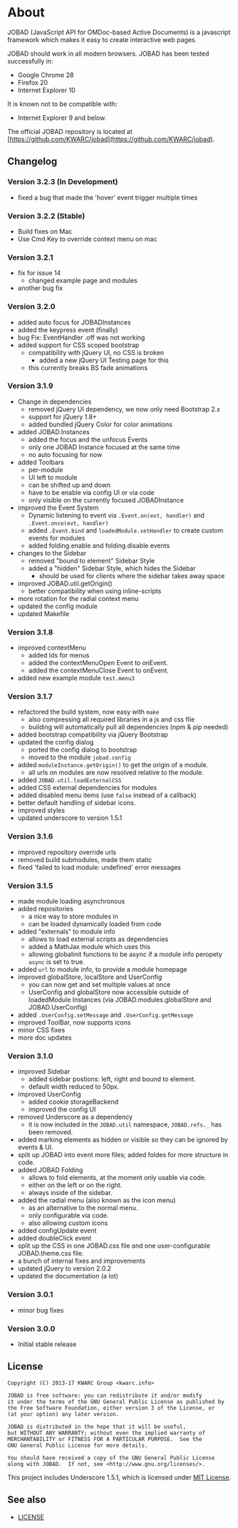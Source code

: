 # About

JOBAD (JavaScript API for OMDoc-based Active Documents) is a javascript framework which makes it easy to create interactive web pages.

JOBAD should work in all modern browsers. JOBAD has been tested successfully in:

* Google Chrome 28
* Firefox 20
* Internet Explorer 10

It is known not to be compatible with:

* Internet Explorer 9 and below.

The official JOBAD repository is located at [https://github.com/KWARC/jobad](https://github.com/KWARC/jobad).

## Changelog
### Version 3.2.3 (In Development)
* fixed a bug that made the 'hover' event trigger multiple times

### Version 3.2.2 (Stable)
* Build fixes on Mac
* Use Cmd Key to override context menu on mac

### Version 3.2.1
* fix for issue 14
	* changed example page and modules
* another bug fix

### Version 3.2.0
* added auto focus for JOBADInstances
* added the keypress event (finally)
* bug Fix: EventHandler .off was not working
* added support for CSS scoped bootstrap
	* compatibility with jQuery UI, no CSS is broken
		* added a new jQuery UI Testing page for this
	* this currently breaks BS fade animations


### Version 3.1.9
* Change in dependencies
	* removed jQuery UI dependency, we now only need Bootstrap 2.x
	* support for jQuery 1.8+
	* added bundled jQuery Color for color animations
* added JOBAD.Instances
	* added the focus and the unfocus Events
	* only one JOBAD Instance focused at the same time
	* no auto focusing for now
* added Toolbars
	* per-module
	* UI left to module
	* can be shifted up and down
	* have to be enable via config UI or via code
	* only visible on the currently focused JOBADInstance
* improved the Event System
	* Dynamic listening to event via `.Event.on(evt, handler)` and `.Event.once(evt, handler)`
	* added `.Event.bind` and `loadedModule.setHandler` to create custom events for modules
	* added folding.enable and folding.disable events
* changes to the Sidebar
	* removed "bound to element" Sidebar Style
	* added a "hidden" Sidebar Style, which hides the Sidebar
		* should be used for clients where the sidebar takes away space
* improved JOBAD.util.getOrigin()
	* better compatibility when using inline-scripts
* more rotation for the radial context menu
* updated the config module
* updated Makefile

### Version 3.1.8
* improved contextMenu
	* added Ids for menus
	* added the contextMenuOpen Event to onEvent.
	* added the contextMenuClose Event to onEvent.
* added new example module `test.menu3`

### Version 3.1.7
* refactored the build system, now easy with `make`
	* also compressing all required libraries in a js and css file
	* building will automatically pull all dependencies (npm & pip needed)
* added bootstrap compatibility via jQuery Bootstrap
* updated the config dialog
	* ported the config dialog to bootstrap
	* moved to the module `jobad.config`
* added `moduleInstance.getOrigin()` to get the origin of a module.
	* all urls on modules are now resolved relative to the module.
* added `JOBAD.util.loadExternalCSS`
* added CSS external dependencies for modules
* added disabled menu items (use `false` instead of a callback)
* better default handling of sidebar icons.
* improved styles
* updated underscore to version 1.5.1


### Version 3.1.6
* improved repository override urls
* removed build submodules, made them static
* fixed 'failed to load module: undefined' error messages

### Version 3.1.5
* made module loading asynchronous
* added repositories
	* a nice way to store modules in
	* can be loaded dynamically loaded from code
* added "externals" to module info
	* allows to load external scripts as dependencies
	* added a MathJax module which uses this
	* allowing globalinit functions to be async if a module info peropety `async` is set to true.
* added `url` to module info, to provide a module homepage
* improved globalStore, localStore and UserConfig
	* you can now get and set multiple values at once
	* UserConfig and globalStore now accessible outside of loadedModule Instances (via JOBAD.modules.globalStore and JOBAD.UserConfig)
* added `.UserConfig.setMessage` and `.UserConfig.getMessage`
* improved ToolBar, now supports icons
* minor CSS fixes
* more doc updates

### Version 3.1.0
* improved Sidebar
	* added sidebar postions: left, right and bound to element.
	* default width reduced to 50px.
* improved UserConfig
	* added cookie storageBackend
	* improved the config UI
* removed Underscore as a dependency
	* it is now included in the `JOBAD.util` namespace, `JOBAD.refs._` has been removed.
* added marking elements as hidden or visible so they can be ignored by events & UI.
* split up JOBAD into event more files; added foldes for more structure in code.
* added JOBAD Folding
	* allows to fold elements, at the moment only usable via code.
	* either on the left or on the right.
	* always inside of the sidebar.
* added the radial menu (also known as the icon menu)
	* as an alternative to the normal menu.
	* only configurable via code.
	* also allowing custom icons
* added configUpdate event
* added doubleClick event
* split up the CSS in one JOBAD.css file and one user-configurable JOBAD.theme.css file.
* a bunch of internal fixes and improvements
* updated jQuery to version 2.0.2
* updated the documentation (a lot)

### Version 3.0.1
* minor bug fixes

### Version 3.0.0
* Initial stable release

## License

	Copyright (C) 2013-17 KWARC Group <kwarc.info>

	JOBAD is free software: you can redistribute it and/or modify
	it under the terms of the GNU General Public License as published by
	the Free Software Foundation, either version 3 of the License, or
	(at your option) any later version.

	JOBAD is distributed in the hope that it will be useful,
	but WITHOUT ANY WARRANTY; without even the implied warranty of
	MERCHANTABILITY or FITNESS FOR A PARTICULAR PURPOSE.  See the
	GNU General Public License for more details.

	You should have received a copy of the GNU General Public License
	along with JOBAD.  If not, see <http://www.gnu.org/licenses/>.

This project includes Underscore 1.5.1, which is licensed under [MIT License](https://github.com/documentcloud/underscore/blob/master/LICENSE).

## See also

* [LICENSE](../../LICENSE)
